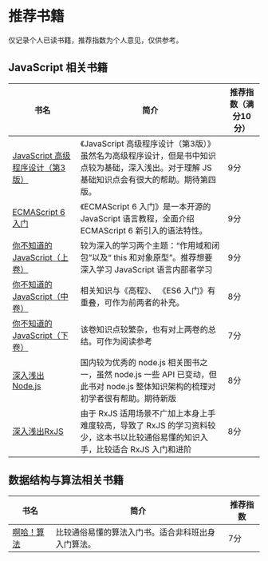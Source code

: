 # 推荐书籍

仅记录个人已读书籍，推荐指数为个人意见，仅供参考。

## JavaScript 相关书籍

| 书名 | 简介 | 推荐指数（满分10分） |
|-|-|-|
| [JavaScript 高级程序设计（第3版）](https://book.douban.com/subject/10546125/) |《JavaScript 高级程序设计（第3版）》虽然名为高级程序设计，但是书中知识点较为基础，深入浅出。对于理解 JS 基础知识点会有很大的帮助。期待第四版。 | 9分                                     
| [ECMAScript 6 入门](http://es6.ruanyifeng.com/) | 《ECMAScript 6 入门》是一本开源的 JavaScript 语言教程，全面介绍 ECMAScript 6 新引入的语法特性。 | 9分
| [你不知道的 JavaScript（上卷）](https://book.douban.com/subject/26351021/) | 较为深入的学习两个主题：“作用域和闭包”以及“ this 和对象原型”。推荐想要深入学习 JavaScript 语言内部者学习 | 9分
| [你不知道的 JavaScript（中卷）](https://book.douban.com/subject/26854244/) | 相关知识与《高程》、 《ES6 入门》有重叠，可作为前两者的补充。 | 8分
| [你不知道的 JavaScript（下卷）](https://book.douban.com/subject/27620408/) | 该卷知识点较繁杂，也有对上两卷的总结。可作为阅读参考 | 7分
| [深入浅出 Node.js](https://book.douban.com/subject/25768396/) | 国内较为优秀的 node.js 相关图书之一，虽然 node.js 一些 API 已变动，但此书对 node.js 整体知识架构的梳理对初学者很有帮助。期待新版 | 8分
| [深入浅出RxJS](https://book.douban.com/subject/30217949/) | 由于 RxJS 适用场景不广加上本身上手难度较高，导致了 RxJS 的学习资料较少，这本书以比较通俗易懂的知识入手，比较适合 RxJS 入门和进阶 | 8分

## 数据结构与算法相关书籍

| 书名 | 简介 | 推荐指数 |
|-|-|-|
| [啊哈！算法](https://book.douban.com/subject/25894685/) | 比较通俗易懂的算法入门书。适合非科班出身入门算法。| 7分
